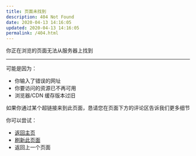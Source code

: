 ```yaml
---
title: 页面未找到
description: 404 Not Found
date: 2020-04-13 14:16:05
updated: 2020-04-13 14:16:05
permalink: /404.html
---
```

你正在浏览的页面无法从服务器上找到  

---

可能是因为：  
- 你输入了错误的网址
- 你要访问的资源已不再可用
- 浏览器/CDN 缓存版本过旧

如果你通过某个超链接来到此页面，恳请您在页面下方的评论区告诉我们更多细节  

你可以尝试：
- [返回主页](/)
- [刷新此页面]()
- 返回上一个页面
